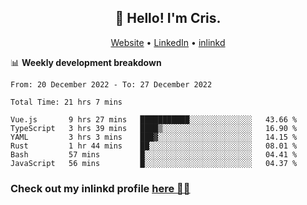 
<h2 align="center">👋 Hello! I'm Cris.</h2>
<p align="center">
  <a href="https://www.criscunas.dev">Website</a> •
  <a href="https://www.linkedin.com/in/cristophercunas/">LinkedIn</a> •
  <a href="https://www.inlinkd.app">inlinkd</a>
  
</p>


📊 **Weekly development breakdown**
<!--START_SECTION:waka-->

```text
From: 20 December 2022 - To: 27 December 2022

Total Time: 21 hrs 7 mins

Vue.js       9 hrs 27 mins   ███████████░░░░░░░░░░░░░░   43.66 %
TypeScript   3 hrs 39 mins   ████▒░░░░░░░░░░░░░░░░░░░░   16.90 %
YAML         3 hrs 3 mins    ███▓░░░░░░░░░░░░░░░░░░░░░   14.15 %
Rust         1 hr 44 mins    ██░░░░░░░░░░░░░░░░░░░░░░░   08.01 %
Bash         57 mins         █░░░░░░░░░░░░░░░░░░░░░░░░   04.41 %
JavaScript   56 mins         █░░░░░░░░░░░░░░░░░░░░░░░░   04.37 %
```

<!--END_SECTION:waka-->

<div> 
  <h3>Check out my inlinkd profile
  <a href="https://www.inlinkd.app/link/cristophercunas">here 👨‍💻</a>
  </h3>
</div>
